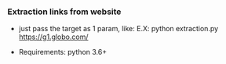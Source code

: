 ### Extraction links from website

-  just pass the target as 1 param, like:
E.X: python extraction.py https://g1.globo.com/

- Requirements: 
python 3.6+
